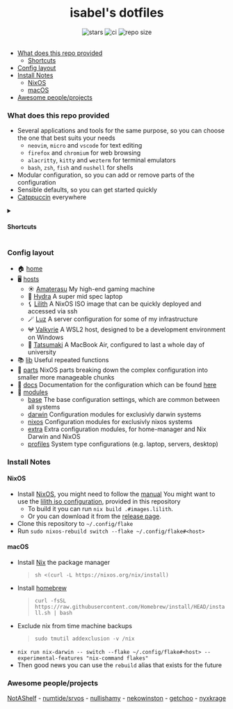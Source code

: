 <div align="center">
  <h1>isabel's dotfiles</h1>

  <img alt="stars" src="https://img.shields.io/github/stars/isabelroses/dotfiles?color=f5c2e7&labelColor=303446&style=for-the-badge&logo=starship&logoColor=f5c2e7">
  <img alt="ci" src="https://img.shields.io/github/actions/workflow/status/isabelroses/dotfiles/check.yml?label=build&color=a6e3a1&labelColor=303446&style=for-the-badge&logo=github&logoColor=a6e3a1" />
  <img alt="repo size" src="https://img.shields.io/github/repo-size/isabelroses/dotfiles?color=fab387&labelColor=303446&style=for-the-badge&logo=github&logoColor=fab387">
</div>

<br />

<!--toc:start-->
- [What does this repo provided](#what-does-this-repo-provided)
  - [Shortcuts](#shortcuts)
- [Config layout](#config-layout)
- [Install Notes](#install-notes)
  - [NixOS](#nixos)
  - [macOS](#macos)
- [Awesome people/projects](#awesome-peopleprojects)
<!--toc:end-->

### What does this repo provided

- Several applications and tools for the same purpose, so you can choose the one that best suits your needs
  - `neovim`, `micro` and `vscode` for text editing
  - `firefox` and `chromium` for web browsing
  - `alacritty`, `kitty` and `wezterm` for terminal emulators
  - `bash`, `zsh`, `fish` and `nushell` for shells
- Modular configuration, so you can add or remove parts of the configuration
- Sensible defaults, so you can get started quickly
- [Catppuccin](https://github.com/catppuccin/catppucin) everywhere

<details>
<summary>

#### Shortcuts
</summary>

| SKHD Shortcut                   | Hyprland Shortcut               | What it does               |
| ------------------------------- | ------------------------------- | -------------------------- |
| <kbd>CMD+RETURN</kbd>           | <kbd>SUPER+RETURN</kbd>         | open terminal              |
|                                 | <kbd>SUPER+B</kbd>              | open browser               |
|                                 | <kbd>SUPER+C</kbd>              | open editor                |
|                                 | <kbd>SUPER+O</kbd>              | open notes                 |
|                                 | <kbd>SUPER+E</kbd>              | open file manager          |
| <kbd>CMD+Q</kbd>                | <kbd>SUPER+Q</kbd>              | quit                       |
| <kbd>CMD+D</kbd>                | <kbd>SUPER+D</kbd>              | launcher                   |
|                                 | <kbd>SUPER+F</kbd>              | full screen                |
| <kbd>CMD+CTRL+[number]</kbd>    | <kbd>SUPER+[number]</kbd>       | open workspace [number]    |
| <kbd>CMD+SHIFT+[number]</kbd>   | <kbd>SUPER+SHIFT+[number]</kbd> | move to workspace [number] |

</details>

### Config layout

- 🏠 [home](../home/)
- 🖥️ [hosts](../hosts/)
  - ☀️ [Amaterasu](../hosts/amatarasu/) My high-end gaming machine
  - 🐉 [Hydra](../hosts/hydra/) A super mid spec laptop
  - ⚸ [Lilith](../hosts/lilith/) A NixOS ISO image that can be quickly deployed and accessed via ssh
  - 🪄 [Luz](../hosts/luz/) A server configuration for some of my infrastructure
  - 𖤍 [Valkyrie](../hosts/valkyrie/) A WSL2 host, designed to be a development environment on Windows
  - 💮 [Tatsumaki](../hosts/tatsumaki/) A MacBook Air, configured to last a whole day of university
- 📚 [lib](../lib/) Useful repeated functions
- 🧩 [parts](../parts/) NixOS parts breaking down the complex configuration into smaller more manageable chunks
- 📝 [docs](../docs/) Documentation for the configuration which can be found [here](https://isabelroses.github.io/dotfiles/)
- 🔌 [modules](../modules/)
  - [base](../modules/base/) The base configuration settings, which are common between all systems
  - [darwin](../modules/darwin/) Configuration modules for exclusivly darwin systems
  - [nixos](../modules/nixos/) Configuration modules for exclusivly nixos systems
  - [extra](../modules/extra) Extra configuration modules, for home-manager and Nix Darwin and NixOS
  - [profiles](../modules/profiles/) System type configurations (e.g. laptop, servers, desktop)

### Install Notes

#### NixOS

- Install [NixOS](https://nixos.org/download), you might need to follow the [manual](https://nixos.org/manual/nixos/stable/index.html#sec-installation)
  You might want to use the [lilith iso configuration](../hosts/lilith/), provided in this repository
  - To build it you can run `nix build .#images.lilith`.
  - Or you can download it from the [release page](https://github.com/isabelroses/dotfiles/releases/tag/isos).
- Clone this repository to `~/.config/flake`
- Run `sudo nixos-rebuild switch --flake ~/.config/flake#<host>`

#### macOS

- Install [Nix](https://nixos.org/manual/nixos/stable/index.html#sec-installation) the package manager
  > `sh <(curl -L https://nixos.org/nix/install)`
- Install [homebrew](https://brew.sh/) 
  > `curl -fsSL https://raw.githubusercontent.com/Homebrew/install/HEAD/install.sh | bash`
- Exclude nix from time machine backups 
  > `sudo tmutil addexclusion -v /nix`
- `nix run nix-darwin -- switch --flake ~/.config/flake#<host> --experimental-features "nix-command flakes"`
- Then good news you can use the `rebuild` alias that exists for the future

### Awesome people/projects

[NotAShelf](https://github.com/notashelf/nyx) - [numtide/srvos](https://github.com/numtide/srvos) - [nullishamy](https://github.com/nullishamy/derivation-station) - [nekowinston](https://github.com/nekowinston/dotfiles) - [getchoo](https://github.com/getchoo) - [nyxkrage](https://github.com/nyxkrage)
